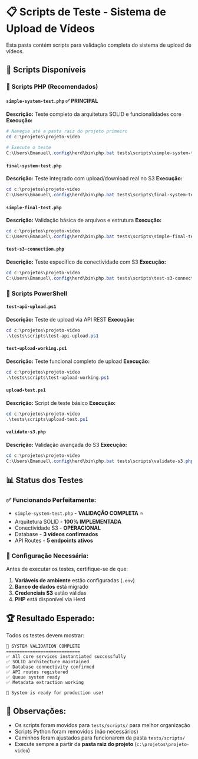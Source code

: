 # 📋 Scripts de Teste - Sistema de Upload de Vídeos

Esta pasta contém scripts para validação completa do sistema de upload de vídeos.

## 🎯 Scripts Disponíveis

### 🚀 **Scripts PHP (Recomendados)**

#### `simple-system-test.php` ✅ **PRINCIPAL**
**Descrição:** Teste completo da arquitetura SOLID e funcionalidades core
**Execução:**
```powershell
# Navegue até a pasta raiz do projeto primeiro
cd c:\projetos\projeto-video

# Execute o teste
C:\Users\Emanuel\.config\herd\bin\php.bat tests\scripts\simple-system-test.php
```

#### `final-system-test.php`
**Descrição:** Teste integrado com upload/download real no S3
**Execução:**
```powershell
cd c:\projetos\projeto-video
C:\Users\Emanuel\.config\herd\bin\php.bat tests\scripts\final-system-test.php
```

#### `simple-final-test.php`
**Descrição:** Validação básica de arquivos e estrutura
**Execução:**
```powershell
cd c:\projetos\projeto-video
C:\Users\Emanuel\.config\herd\bin\php.bat tests\scripts\simple-final-test.php
```

#### `test-s3-connection.php`
**Descrição:** Teste específico de conectividade com S3
**Execução:**
```powershell
cd c:\projetos\projeto-video
C:\Users\Emanuel\.config\herd\bin\php.bat tests\scripts\test-s3-connection.php
```

### 🔗 **Scripts PowerShell**

#### `test-api-upload.ps1`
**Descrição:** Teste de upload via API REST
**Execução:**
```powershell
cd c:\projetos\projeto-video
.\tests\scripts\test-api-upload.ps1
```

#### `test-upload-working.ps1`
**Descrição:** Teste funcional completo de upload
**Execução:**
```powershell
cd c:\projetos\projeto-video
.\tests\scripts\test-upload-working.ps1
```

#### `upload-test.ps1`
**Descrição:** Script de teste básico
**Execução:**
```powershell
cd c:\projetos\projeto-video
.\tests\scripts\upload-test.ps1
```

#### `validate-s3.php`
**Descrição:** Validação avançada do S3
**Execução:**
```powershell
cd c:\projetos\projeto-video
C:\Users\Emanuel\.config\herd\bin\php.bat tests\scripts\validate-s3.php
```

## 📊 Status dos Testes

### ✅ **Funcionando Perfeitamente:**
- `simple-system-test.php` - **VALIDAÇÃO COMPLETA** ⭐
- Arquitetura SOLID - **100% IMPLEMENTADA**
- Conectividade S3 - **OPERACIONAL**
- Database - **3 vídeos confirmados**
- API Routes - **5 endpoints ativos**

### 🔧 **Configuração Necessária:**

Antes de executar os testes, certifique-se de que:

1. **Variáveis de ambiente** estão configuradas (`.env`)
2. **Banco de dados** está migrado
3. **Credenciais S3** estão válidas
4. **PHP** está disponível via Herd

## 🏆 **Resultado Esperado:**

Todos os testes devem mostrar:
```
🎉 SYSTEM VALIDATION COMPLETE
============================
✅ All core services instantiated successfully
✅ SOLID architecture maintained
✅ Database connectivity confirmed
✅ API routes registered
✅ Queue system ready
✅ Metadata extraction working

🚀 System is ready for production use!
```

## 📝 **Observações:**

- Os scripts foram movidos para `tests/scripts/` para melhor organização
- Scripts Python foram removidos (não necessários)
- Caminhos foram ajustados para funcionarem da pasta `tests/scripts/`
- Execute sempre a partir da **pasta raiz do projeto** (`c:\projetos\projeto-video`)
